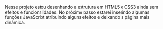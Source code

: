 Nesse projeto estou desenhando a estrutura em HTML5 e CSS3 ainda sem efeitos e funcionalidades.
No próximo passo estarei inserindo algumas funções JavaScript atribuindo alguns efeitos e deixando a página mais dinâmica. 
